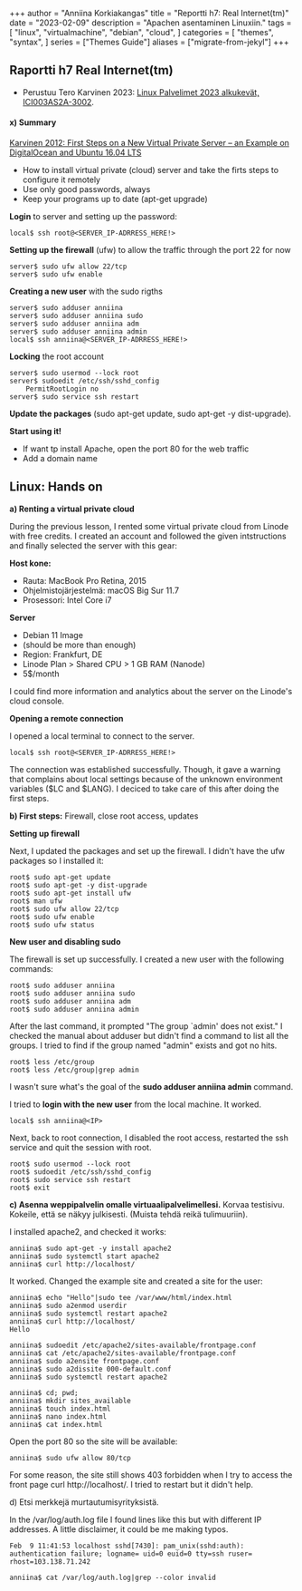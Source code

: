+++
author = "Anniina Korkiakangas"
title = "Reportti h7: Real Internet(tm)"
date = "2023-02-09"
description = "Apachen asentaminen Linuxiin."
tags = [
    "linux",
    "virtualmachine",
    "debian",
    "cloud",
]
categories = [
    "themes",
    "syntax",
]
series = ["Themes Guide"]
aliases = ["migrate-from-jekyl"]
+++

## **Raportti h7 Real Internet(tm)**
- Perustuu Tero Karvinen 2023: [Linux Palvelimet 2023 alkukevät, ICI003AS2A-3002](https://terokarvinen.com/2023/linux-palvelimet-2023-alkukevat/).

#### **x) Summary** 

[Karvinen 2012: First Steps on a New Virtual Private Server – an Example on DigitalOcean and Ubuntu 16.04 LTS](https://terokarvinen.com/2017/first-steps-on-a-new-virtual-private-server-an-example-on-digitalocean/)

- How to install virtual private (cloud) server and take the firts steps to configure it remotely
- Use only good passwords, always
- Keep your programs up to date (apt-get upgrade)

**Login** to server and setting up the password:

    local$ ssh root@<SERVER_IP-ADRRESS_HERE!> 

**Setting up the firewall** (ufw) to allow the traffic through the port 22 for now

    server$ sudo ufw allow 22/tcp 
    server$ sudo ufw enable

**Creating a new user** with the sudo rigths

    server$ sudo adduser anniina
    server$ sudo adduser anniina sudo
    server$ sudo adduser anniina adm
    server$ sudo adduser anniina admin
    local$ ssh anniina@<SERVER_IP-ADRRESS_HERE!>

**Locking** the root account

    server$ sudo usermod --lock root
    server$ sudoedit /etc/ssh/sshd_config
        PermitRootLogin no
    server$ sudo service ssh restart

**Update the packages** (sudo apt-get update, sudo apt-get -y dist-upgrade).

**Start using it!**
- If want tp install Apache, open the port 80 for the web traffic 
- Add a domain name 

## **Linux: Hands on**

**a) Renting a virtual private cloud** 

During the previous lesson, I rented some virtual private cloud from Linode with free credits. I created an account and followed the given intstructions and finally selected the server with this gear:

**Host kone:**
- Rauta: MacBook Pro Retina, 2015
- Ohjelmistojärjestelmä: macOS Big Sur 11.7
- Prosessori: Intel Core i7

**Server** 
- Debian 11 Image
-  (should be more than enough)
- Region: Frankfurt, DE
- Linode Plan > Shared CPU > 1 GB RAM (Nanode)
- 5$/month

I could find more information and analytics about the server on the Linode's cloud console. 

**Opening a remote connection**

I opened a local terminal to connect to the server. 

    local$ ssh root@<SERVER_IP-ADRRESS_HERE!>

The connection was established successfully. Though, it gave a warning that complains about local settings because of the unknown environment variables ($LC and $LANG). I deciced to take care of this after doing the first steps. 

**b) First steps:** Firewall, close root access, updates

**Setting up firewall**

Next, I updated the packages and set up the firewall. I didn't have the ufw packages so I installed it:

    root$ sudo apt-get update
    root$ sudo apt-get -y dist-upgrade
    root$ sudo apt-get install ufw
    root$ man ufw
    root$ sudo ufw allow 22/tcp 
    root$ sudo ufw enable
    root$ sudo ufw status

**New user and disabling sudo**

The firewall is set up successfully. I created a new user with the following commands:

    root$ sudo adduser anniina
    root$ sudo adduser anniina sudo
    root$ sudo adduser anniina adm
    root$ sudo adduser anniina admin

After the last command, it prompted "The group `admin' does not exist." I checked the manual about adduser but didn't find a command to list all the groups. I tried to find if the group named "admin" exists and got no hits. 

    root$ less /etc/group
    root$ less /etc/group|grep admin

I wasn't sure what's the goal of the **sudo adduser anniina admin** command. 

I tried to **login with the new user** from the local machine. It worked.

    local$ ssh anniina@<IP>

Next, back to root connection, I disabled the root access, restarted the ssh service and quit the session with root. 

    root$ sudo usermod --lock root
    root$ sudoedit /etc/ssh/sshd_config
    root$ sudo service ssh restart
    root$ exit

**c) Asenna weppipalvelin omalle virtuaalipalvelimellesi.** Korvaa testisivu. Kokeile, että se näkyy julkisesti. (Muista tehdä reikä tulimuuriin).

I installed apache2, and checked it works:

    anniina$ sudo apt-get -y install apache2
    anniina$ sudo systemctl start apache2
    anniina$ curl http://localhost/

It worked. Changed the example site and created a site for the user: 

    anniina$ echo "Hello"|sudo tee /var/www/html/index.html 
    anniina$ sudo a2enmod userdir
    anniina$ sudo systemctl restart apache2
    anniina$ curl http://localhost/
    Hello
    
    anniina$ sudoedit /etc/apache2/sites-available/frontpage.conf
    anniina$ cat /etc/apache2/sites-available/frontpage.conf 
    anniina$ sudo a2ensite frontpage.conf
    anniina$ sudo a2dissite 000-default.conf
    anniina$ sudo systemctl restart apache2

    anniina$ cd; pwd;
    anniina$ mkdir sites_available
    anniina$ touch index.html
    anniina$ nano index.html
    anniina$ cat index.html

Open the port 80 so the site will be available: 

    anniina$ sudo ufw allow 80/tcp

For some reason, the site still shows 403 forbidden when I try to access the front page curl http://localhost/. I tried to restart but it didn't help. 

d) Etsi merkkejä murtautumisyrityksistä.

In the /var/log/auth.log file I found lines like this but with different IP addresses. A little disclaimer, it could be me making typos. 

    Feb  9 11:41:53 localhost sshd[7430]: pam_unix(sshd:auth): authentication failure; logname= uid=0 euid=0 tty=ssh ruser= rhost=103.138.71.242 

    anniina$ cat /var/log/auth.log|grep --color invalid
 


